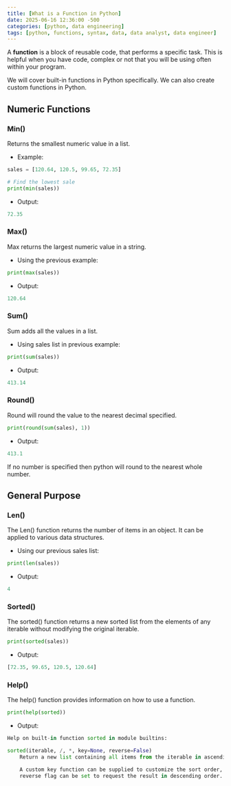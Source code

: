 ```yaml
---
title: [What is a Function in Python]
date: 2025-06-16 12:36:00 -500
categories: [python, data engineering]
tags: [python, functions, syntax, data, data analyst, data engineer]
---
```


A **function** is a block of reusable code, that performs a specific task.
This is helpful when you have code, complex or not that you will be using often within your program.

We will cover built-in functions in Python specifically. We can also create custom functions in Python.

## Numeric Functions

### Min()

Returns the smallest numeric value in a list.

- Example:

```python
sales = [120.64, 120.5, 99.65, 72.35]

# Find the lowest sale
print(min(sales))
```

- Output:

```python
72.35
```

### Max()

Max returns the largest numeric value in a string.

- Using the previous example:

```python
print(max(sales))
```

- Output:

```python
120.64
```

### Sum()

Sum adds all the values in a list.

- Using sales list in previous example:

```python
print(sum(sales))
```

- Output:
```python
413.14
```

### Round()

Round will round the value to the nearest decimal specified.

```python
print(round(sum(sales), 1))
```

- Output:
```python
413.1
```

If no number is specified then python will round to the nearest whole number.

## General Purpose

### Len()

The Len() function returns the number of items in an object. It can be applied to various data structures.

- Using our previous sales list:
```python
print(len(sales))
```

- Output:
```python
4
```

### Sorted()

The sorted() function returns a new sorted list from the elements of any iterable without modifying the original iterable.

```python
print(sorted(sales))
```

- Output:
```python
[72.35, 99.65, 120.5, 120.64]
```

### Help()

The help() function provides information on how to use a function.

```python
print(help(sorted))
```

- Output:
```python
Help on built-in function sorted in module builtins:

sorted(iterable, /, *, key=None, reverse=False)
    Return a new list containing all items from the iterable in ascending order.

    A custom key function can be supplied to customize the sort order, and the
    reverse flag can be set to request the result in descending order.
```